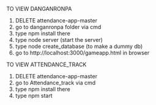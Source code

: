 TO VIEW DANGANRONPA 

1. DELETE attendance-app-master
2. go to danganronpa folder via cmd
3. type npm install there
4. type node server (start the server)
5. type node create_database (to make a dummy db)
6. go to http://localhost:3000/gameapp.html in browser

TO VIEW ATTENDANCE_TRACK

1. DELETE attendance-app-master
2. go to Attendance_track via cmd
3. type npm install there
4. type npm start
